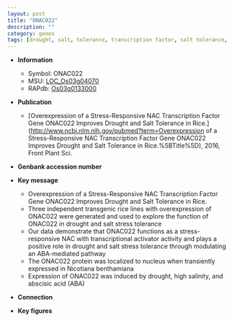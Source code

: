 ```yaml
---
layout: post
title: "ONAC022"
description: ""
category: genes
tags: [drought, salt, tolerance, transcription factor, salt tolerance, salt stress, stress, nucleus, abscisic acid, stress tolerance, transcriptional activator]
---
```


* **Information**  
    + Symbol: ONAC022  
    + MSU: [LOC_Os03g04070](http://rice.plantbiology.msu.edu/cgi-bin/ORF_infopage.cgi?orf=LOC_Os03g04070)  
    + RAPdb: [Os03g0133000](http://rapdb.dna.affrc.go.jp/viewer/gbrowse_details/irgsp1?name=Os03g0133000)  

* **Publication**  
    + [Overexpression of a Stress-Responsive NAC Transcription Factor Gene ONAC022 Improves Drought and Salt Tolerance in Rice.](http://www.ncbi.nlm.nih.gov/pubmed?term=Overexpression of a Stress-Responsive NAC Transcription Factor Gene ONAC022 Improves Drought and Salt Tolerance in Rice.%5BTitle%5D), 2016, Front Plant Sci.

* **Genbank accession number**  

* **Key message**  
    + Overexpression of a Stress-Responsive NAC Transcription Factor Gene ONAC022 Improves Drought and Salt Tolerance in Rice.
    + Three independent transgenic rice lines with overexpression of ONAC022 were generated and used to explore the function of ONAC022 in drought and salt stress tolerance
    + Our data demonstrate that ONAC022 functions as a stress-responsive NAC with transcriptional activator activity and plays a positive role in drought and salt stress tolerance through modulating an ABA-mediated pathway
    + The ONAC022 protein was localized to nucleus when transiently expressed in Nicotiana benthamiana
    + Expression of ONAC022 was induced by drought, high salinity, and abscisic acid (ABA)

* **Connection**  

* **Key figures**  


